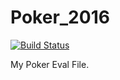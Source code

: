# Poker_2016
[![Build Status](https://travis-ci.org/mbuschCTU/Poker_2016.svg?branch=master)](https://travis-ci.org/mbuschCTU/Poker_2016)


My Poker Eval File.

